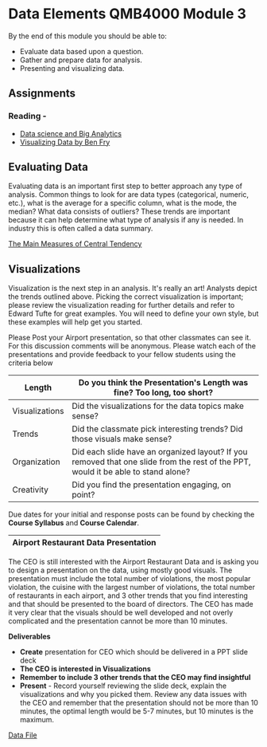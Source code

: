# Data Elements QMB4000 Module 3

By the end of this module you should be able to:

- Evaluate data based upon a question.
- Gather and prepare data for analysis.
- Presenting and visualizing data.

## Assignments

### Reading -

- [Data science and Big Analytics](http://go.oreilly.com/rasmussen-college/library/view/data-science-and/9781118876138/20_chapter-12.html#c12)
- [Visualizing Data by Ben Fry](http://go.oreilly.com/rasmussen-college/library/view/visualizing-data/9780596514556/bi01.html)

## **Evaluating Data**

Evaluating data is an important first step to better approach any type of analysis. Common things to look for are data types (categorical, numeric, etc.), what is the average for a specific column, what is the mode, the median? What data consists of outliers? These trends are important because it can help determine what type of analysis if any is needed. In industry this is often called a data summary.

[The Main Measures of Central Tendency](https://learning.oreilly.com/videos/statistics-for-data/9781789803259/9781789803259-video4_1)

## **Visualizations**

Visualization is the next step in an analysis. It&#39;s really an art! Analysts depict the trends outlined above. Picking the correct visualization is important; please review the visualization reading for further details and refer to Edward Tufte for great examples. You will need to define your own style, but these examples will help get you started.

Please Post your Airport presentation, so that other classmates can see it. For this discussion comments will be anonymous. Please watch each of the presentations and provide feedback to your fellow students using the criteria below

| Length | Do you think the Presentation&#39;s Length was fine? Too long, too short? |
| --- | --- |
| Visualizations | Did the visualizations for the data topics make sense? |
| Trends | Did the classmate pick interesting trends? Did those visuals make sense? |
| Organization | Did each slide have an organized layout? If you removed that one slide from the rest of the PPT, would it be able to stand alone? |
| Creativity | Did you find the presentation engaging, on point? |

Due dates for your initial and response posts can be found by checking the **Course Syllabus** and **Course Calendar**.

| **Airport Restaurant Data Presentation** |
| --- |

The CEO is still interested with the Airport Restaurant Data and is asking you to design a presentation on the data, using mostly good visuals. The presentation must include the total number of violations, the most popular violation, the cuisine with the largest number of violations, the total number of restaurants in each airport, and 3 other trends that you find interesting and that should be presented to the board of directors. The CEO has made it very clear that the visuals should be well developed and not overly complicated and the presentation cannot be more than 10 minutes.

**Deliverables**

- **Create** presentation for CEO which should be delivered in a PPT slide deck
- **The CEO is interested in Visualizations**
- **Remember to include 3 other trends that the CEO may find insightful**
- **Present** - Record yourself reviewing the slide deck, explain the visualizations and why you picked them. Review any data issues with the CEO and remember that the presentation should not be more than 10 minutes, the optimal length would be 5-7 minutes, but 10 minutes is the maximum.

[Data File](https://learning.rasmussen.edu/bbcswebdav/pid-7101711-dt-content-rid-163671096_1/xid-163671096_1)